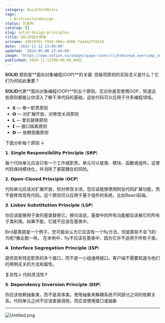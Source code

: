 ```yaml
---
category: QuickTechBites
tags:
  - ArchitectureDesign
status: 已发布
catalog: []
slug: solid-design-principles
title: SOLID设计原则
urlname: 2d810f8c-f950-406c-8d0b-faa4a27fd21b
date: '2023-11-12 23:08:00'
updated: '2024-05-08 23:04:00'
image: 'https://www.notion.so/images/page-cover/rijksmuseum_avercamp_1620.jpg'
published: 2019-11-12T08:00:00.000Z
---
```


**SOLID** 原则是**面向对象编程(OOP)**的关键. 但每项原则的实际含义是什么？它们为何如此重要？


**SOLID**代表**面向对象编程(OOP)**的五个原则。无论你是否使用OOP，知道这些原则都能让你深入了解干净代码的基础，这些代码可以应用于许多编程领域。

- 𝗦 — 单一职责原则
- 𝗢 — 对扩展开放，对修改关闭原则
- 𝗟 — 里氏替换原则
- 𝗜 — 接口隔离原则
- 𝗗 — 依赖倒置原则

下面分析每个原则 ↓


𝟭. 𝗦𝗶𝗻𝗴𝗹𝗲 𝗥𝗲𝘀𝗽𝗼𝗻𝘀𝗶𝗯𝗶𝗹𝗶𝘁𝘆 𝗣𝗿𝗶𝗻𝗰𝗶𝗽𝗹𝗲 (𝗦𝗥𝗣)


每个代码单元应该只有一个工作或职责。单元可以是类、模块、函数或组件。这使代码保持模块化，并消除了紧密耦合的风险。


𝟮. 𝗢𝗽𝗲𝗻-𝗖𝗹𝗼𝘀𝗲𝗱 𝗣𝗿𝗶𝗻𝗰𝗶𝗽𝗹𝗲 (𝗢𝗖𝗣)


代码单元应该对扩展开放，但对修改关闭。您应该能够使用附加代码扩展功能，而不是修改现有代码。这个原则可以应用于基于组件的系统，比如React前端。


𝟯. 𝗟𝗶𝘀𝗸𝗼𝘃 𝗦𝘂𝗯𝘀𝘁𝗶𝘁𝘂𝘁𝗶𝗼𝗻 𝗣𝗿𝗶𝗻𝗰𝗶𝗽𝗹𝗲 (𝗟𝗦𝗣)


你应该能够用子类的基类替换它。换句话说，基类中的所有功能都应该被它的所有子类利用。如果不能，它就不应该在基类中。


Bird基类就是一个例子。您可能会认为它应该有一个fly方法。但是那些不会飞的鸟呢?像企鹅一样。
在本例中，fly不应该在基类中，因为它并不适用于所有子类。


𝟰. 𝗜𝗻𝘁𝗲𝗿𝗳𝗮𝗰𝗲 𝗦𝗲𝗴𝗿𝗲𝗴𝗮𝘁𝗶𝗼𝗻 𝗣𝗿𝗶𝗻𝗰𝗶𝗽𝗹𝗲 (𝗜𝗦𝗣)


提供具有特定职责的多个接口，而不是一小组通用接口。客户端不需要知道与他们的用例无关的方法和属性。


复杂性↓
代码灵活性↑


𝟱. 𝗗𝗲𝗽𝗲𝗻𝗱𝗲𝗻𝗰𝘆 𝗜𝗻𝘃𝗲𝗿𝘀𝗶𝗼𝗻 𝗣𝗿𝗶𝗻𝗰𝗶𝗽𝗹𝗲 (𝗗𝗜𝗣)


你应该依赖抽象类，而不是具体类。使用抽象来解耦系统不同部分之间的依赖关系。代码单元之间不应该直接调用，而应该使用接口或抽象


---


![Untitled.png](https://prod-files-secure.s3.us-west-2.amazonaws.com/5d24fe63-e567-4804-86f9-9fdc62e13082/6fc4afd3-478b-4aaf-9884-0a3f8e406a71/Untitled.png?X-Amz-Algorithm=AWS4-HMAC-SHA256&X-Amz-Content-Sha256=UNSIGNED-PAYLOAD&X-Amz-Credential=ASIAZI2LB466QJD3P47T%2F20250204%2Fus-west-2%2Fs3%2Faws4_request&X-Amz-Date=20250204T213253Z&X-Amz-Expires=3600&X-Amz-Security-Token=IQoJb3JpZ2luX2VjEB0aCXVzLXdlc3QtMiJHMEUCIQC1HCBxpo%2B5U451SW%2B0qGva1jUvrlG3knArpbwgGgI32gIgFg1zipXMmkOE5X1TdaI79cPz03zyCpd79iaAA0xhlbYq%2FwMINhAAGgw2Mzc0MjMxODM4MDUiDMo8DD%2F6w4BtKlf1UyrcA0vQvRzLlRT2ga7upM4Y7SOxMNJhJvuyXwJqCNch1zWiSVGr3XU67zfzzaO31icOr5yqAzh6P303ZKtqwshECVa5JCDM2NLoT2eqP20SBNJp%2BX6kTDauPLgOMhm8Dj2QFqnxXhAMMY1gVij7X6bf6TUOHWSxbHwV7hQHGgkcpQ3zzdPCJwiauVLu%2FIgWwOiSjWkBgh7%2B3qt3tCiUAAE77UM3trnQpzdqW5eDFIPg5pEiOXk%2FNJEnmWy%2FjWTubma824drC2mqFmDwHn92o9uNum4aD%2FD8pE7ExDmqBe4mz05SRwfKYqjBuhN70K5aTcCSGdLDgaiHX%2FCs4IQJqumHMUjjSGe5q7S%2BNTWKsL4G%2Fnb0TEz3sv817N97OM0jQz9M1YBU6i%2BIV3k0vUIihArfTGp%2F1qYV%2FWPmevqJZFCxgPev25pfghOBn0cgeNq7Aia3VrvftPuLSwOhf%2BS%2BjIWaD43wAdNXHNSBOUCqZDrZdUwFRgeIKBHcVOpBaTI9JXXlSdf8rH2ToG5rlqCWyesgkVhcr7VL7GTasN0k%2B%2BuapE9051pz9WeFVHYrP5VRJH%2FYrI4mUjyVCXN6H%2F0lW9b6irpNSyu568YrrH%2BlE%2FdRCKRdIRr%2FoCwJ9dwc0FljMND8ib0GOqUB4THAYL3IUfumim5Qh1dH%2FWc0B54FR6QNusoXhbkarCq9Vff5wkGV0SuSn5vNtTR4M9dFI1J5j1f2SnBO7RqNTuEu6dVZDeYAbtvqF2jS15qGxGuMbD8pGWy4JGHuQmp%2FTZOxtAOIDCqd9TbXHnxh%2BU17qqb670UCSrjZL1F4tvu4OVLvUU6RTUP4y%2BrjN2HLvmmTPm5A%2FUPuCm9mFMCULWh1aOb8&X-Amz-Signature=9b2f305ad92175f6fdfa383b93dc362721b4df922066b42c56a3daddadac5452&X-Amz-SignedHeaders=host&x-id=GetObject)


